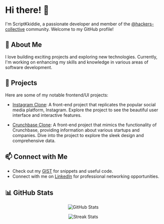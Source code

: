 # Hi there! 👋

I'm ScriptKkiddie, a passionate developer and member of the [@hackers-collective](https://github.com/hackers-collective) community. Welcome to my GitHub profile!

## 🌱 About Me

I love building exciting projects and exploring new technologies. Currently, I'm working on enhancing my skills and knowledge in various areas of software development.

## 💼 Projects

Here are some of my notable frontend/UI projects:

- [Instagram Clone](https://clone-x.shobhitsharma.net/Instagram/): A front-end project that replicates the popular social media platform, Instagram. Explore the project to see the beautiful user interface and interactive features.

- [Crunchbase Clone](https://clone-x.shobhitsharma.net/Crunchbase/): A front-end project that mimics the functionality of Crunchbase, providing information about various startups and companies. Dive into the project to explore the sleek design and comprehensive data.

## 📫 Connect with Me

- Check out my [GIST](https://gist.github.com/scriptkkiddie) for snippets and useful code.
- Connect with me on [LinkedIn](https://www.linkedin.com/in/scriptkkiddie) for professional networking opportunities.

## 📊 GitHub Stats

<p align="center">
  <img src="https://github-readme-stats.vercel.app/api?username=scriptkkiddie&show_icons=true&theme=tokyonight" alt="GitHub Stats" />
</p>

<p align="center">
  <img src="https://streak-stats.demolab.com?user=scriptkkiddie&theme=dark&type=png" alt="Streak Stats" />
</p>

